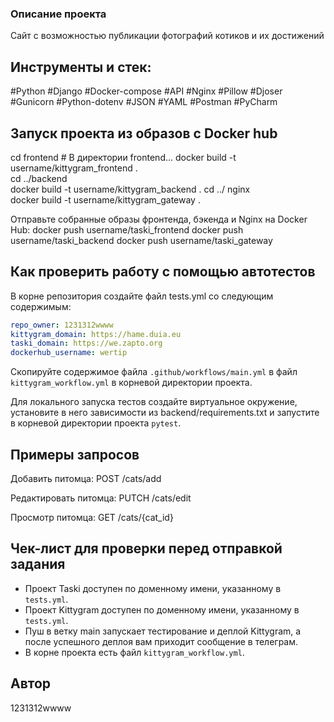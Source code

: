 ### Описание проекта
Сайт с возможностью публикации фотографий котиков и их достижений

## Инструменты и стек: 
#Python #Django #Docker-compose #API #Nginx #Pillow #Djoser #Gunicorn #Python-dotenv #JSON #YAML #Postman #PyCharm

## Запуск проекта из образов с Docker hub
cd frontend  # В директории frontend...
docker build -t username/kittygram_frontend .  
cd ../backend  
docker build -t username/kittygram_backend .
cd ../ nginx  
docker build -t username/kittygram_gateway .

Отправьте собранные образы фронтенда, бэкенда и Nginx на Docker Hub:
docker push username/taski_frontend
docker push username/taski_backend
docker push username/taski_gateway 



## Как проверить работу с помощью автотестов

В корне репозитория создайте файл tests.yml со следующим содержимым:
```yaml
repo_owner: 1231312wwww
kittygram_domain: https://hame.duia.eu
taski_domain: https://we.zapto.org
dockerhub_username: wertip
```

Скопируйте содержимое файла `.github/workflows/main.yml` в файл `kittygram_workflow.yml` в корневой директории проекта.

Для локального запуска тестов создайте виртуальное окружение, установите в него зависимости из backend/requirements.txt и запустите в корневой директории проекта `pytest`.

## Примеры запросов
Добавить питомца: POST /cats/add

Редактировать питомца: PUTCH /cats/edit

Просмотр питомца: GET /cats/{cat_id}
## Чек-лист для проверки перед отправкой задания

- Проект Taski доступен по доменному имени, указанному в `tests.yml`.
- Проект Kittygram доступен по доменному имени, указанному в `tests.yml`.
- Пуш в ветку main запускает тестирование и деплой Kittygram, а после успешного деплоя вам приходит сообщение в телеграм.
- В корне проекта есть файл `kittygram_workflow.yml`.

## Автор
1231312wwww
